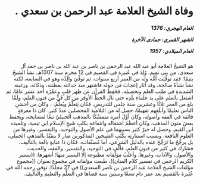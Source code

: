 <h1 dir="rtl">وفاة الشيخ العلامة عبد الرحمن بن سعدي .</h1>

<h5 dir="rtl">العام الهجري:  1376

الشهر القمري: جمادى الآخرة

العام الميلادي: 1957</h5>

<p dir="rtl">هو الشيخُ العلامة أبو عبد الله عبد الرحمن بن ناصر بن عبد الله بن ناصر بن حمد آل سعدي، من بني تميم. وُلِدَ في عُنيزة في القصيم في 12 محرم سنة 1307هـ. نشأ الشيخُ يتيمًا؛ فقد توفِّيَت أمُّه وله من العمر أربع سنوات، ثم توفِّيَ والِدُه وهو في السابعة، لكنه نشأ نشأةً صالحة، وقد أثار إعجابَ مَن حوله فاشتهر منذ حداثته بفطنته، وذكائه، ورغبته الشديدةِ في طلب العلم وتحصيله، فحَفِظَ القرآن عن ظهر قلبٍ وعمُرُه أحد عشر عامًا، ثم اشتغل بالعلم على يد علماءِ بلَدِه حتى نال الحظَّ الأوفر من كل فَنٍّ من فنون العلم، ولَمَّا بلغ من العمر ثلاثًا وعشرين سنة جلس للتدريسِ، فكان يَتعلَّمُ ويُعلِّمُ، ، وكان من أحسَنِ الناس تعليمًا وأبلَغِهم تفهيمًا، حصل له من التلاميذ المحصلين عددٌ كثير. كان ذا معرفةٍ فائقة في الفقه وأصوله، وكان أوَّلَ أمره متمسِّكًا بالمذهب الحنبليّ تبعًا لمشايخه، ويحفظ بعضَ متون المذهب. وكان أعظَمُ اشتغاله وانتفاعه بكتُبِ شَيخِ الإسلام ابن تيمية، وتلميذه ابن القيم، وحصل له خيرٌ كثير بسببهما في علم الأصول والتوحيد، والتفسير، وغيرها من العلوم النافعة. وبسبب استنارتِه بكُتُبِ الشيخين المذكورين صار لا يتقيَّدُ بالمذهب الحنبلي، بل يرجِّحُ ما تَرَجَّحَ عنده بالدليل الشرعي، أما مُصنَّفاتـه، فكان ذا عنايةٍ بالغة بالتأليف، فشارك في كثير من فنون العلم، فألَّف في التوحيد، والتفسير، والفقه، والحديث، والأصول، والآداب، وغيرها. وأغلَبُ مؤلَّفاته مطبوعة إلا اليسير منها؛ أشهرها: ((تيسير الكريم الرحمن في تفسير كلام المنان))، طبعت مؤلفاته في مجموع بعنوان ((مجموع مؤلفات الشيخ العلامة عبد الرحمن بن ناصر السعدي)) في 27 مجلدًا. 
توفي رحمه الله في عُنَيزة بالقصيم بعد عمر دام تسعًا وستين سنة قضاها في التعلُّم والتعليم والتأليف.</p></br>
